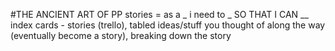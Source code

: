 #THE ANCIENT ART OF PP
stories = as a _ i need to _ SO THAT I CAN __
index cards - stories (trello),
              tabled ideas/stuff you thought of along the way (eventually become a story),
              breaking down the story

